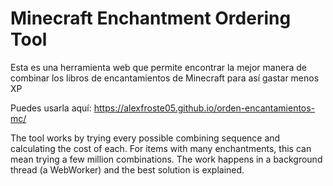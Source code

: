 # Minecraft Enchantment Ordering Tool

Esta es una herramienta web que permite encontrar la mejor manera de combinar los libros de encantamientos de Minecraft para así gastar menos XP

Puedes usarla aquí: https://alexfroste05.github.io/orden-encantamientos-mc/

The tool works by trying every possible combining sequence and calculating the cost of each.
For items with many enchantments, this can mean trying a few million combinations.
The work happens in a background thread (a WebWorker) and the best solution is explained.
